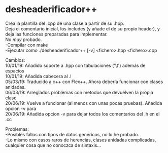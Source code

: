 # desheaderificador++
Crea la plantilla del .cpp de una clase a partir de su .hpp. \
Deja el comentario inicial, los includes (y añade el de su propio header), y deja las funciones preparadas para implementar.\
No *muy* probado.\
-Compilar con make\
-Ejecutar como ./desheaderificador++ [-v] \<fichero\>.hpp \<fichero\>.cpp 
  
  
  Cambios:\
    10/01/19: Añadido soporte a .hpp con tabulaciones ('\t') además de espacios\
    10/01/19: Añadida cabecera al .l\
    05/03/19: Traducido a c++ con Flex++. Ahora debería funcionar con clases anidadas. \
    06/03/19: Arreglados problemas con metodos que devuelven la propia clase \
    20/06/19: Vuelve a funcionar (al menos con unas pocas pruebas). Añadida opcion -v para \
    20/06/19: Añadida opcion -v para dejar todos los comentarios del .h en el .cc
              
Problemas:\
  -Posibles fallos con tipos de datos genéricos, no lo he probado. \
  -Lo mismo con casos raros de herencias, clases anidadas complicadas, 
  cualquier cosa que no conoczca de sintaxis... 
